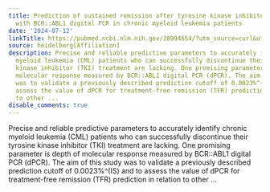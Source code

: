 ```yaml
---
title: Prediction of sustained remission after tyrosine kinase inhibitor discontinuation
  with BCR::ABL1 digital PCR in chronic myeloid leukemia patients
date: '2024-07-12'
linkTitle: https://pubmed.ncbi.nlm.nih.gov/38994654/?utm_source=curl&utm_medium=rss&utm_campaign=pubmed-2&utm_content=1FakS-2QOkCT8HsMOQP1bCRQ4YzyumYOmxmF0moLsQ3dFB1E9V&fc=20220326224207&ff=20240712181613&v=2.18.0.post9+e462414
source: heidelberg[Affiliation]
description: Precise and reliable predictive parameters to accurately identify chronic
  myeloid leukemia (CML) patients who can successfully discontinue their tyrosine
  kinase inhibitor (TKI) treatment are lacking. One promising parameter is depth of
  molecular response measured by BCR::ABL1 digital PCR (dPCR). The aim of this study
  was to validate a previously described prediction cutoff of 0.0023%^(IS) and to
  assess the value of dPCR for treatment-free remission (TFR) prediction in relation
  to other ...
disable_comments: true
---
```

Precise and reliable predictive parameters to accurately identify chronic myeloid leukemia (CML) patients who can successfully discontinue their tyrosine kinase inhibitor (TKI) treatment are lacking. One promising parameter is depth of molecular response measured by BCR::ABL1 digital PCR (dPCR). The aim of this study was to validate a previously described prediction cutoff of 0.0023%^(IS) and to assess the value of dPCR for treatment-free remission (TFR) prediction in relation to other ...